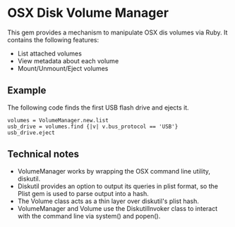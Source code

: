 # OSX Disk Volume Manager

This gem provides a mechanism to manipulate OSX dis volumes via Ruby. It contains the following features:

* List attached volumes
* View metadata about each volume
* Mount/Unmount/Eject volumes

## Example

The following code finds the first USB flash drive and ejects it.

    volumes = VolumeManager.new.list
    usb_drive = volumes.find {|v| v.bus_protocol == 'USB'}
    usb_drive.eject

## Technical notes

* VolumeManager works by wrapping the OSX command line utility, diskutil.
* Diskutil provides an option to output its queries in plist format, so the Plist gem is used to parse output into a hash.
* The Volume class acts as a thin layer over diskutil's plist hash.
* VolumeManager and Volume use the DiskutilInvoker class to interact with the command line via system() and popen().